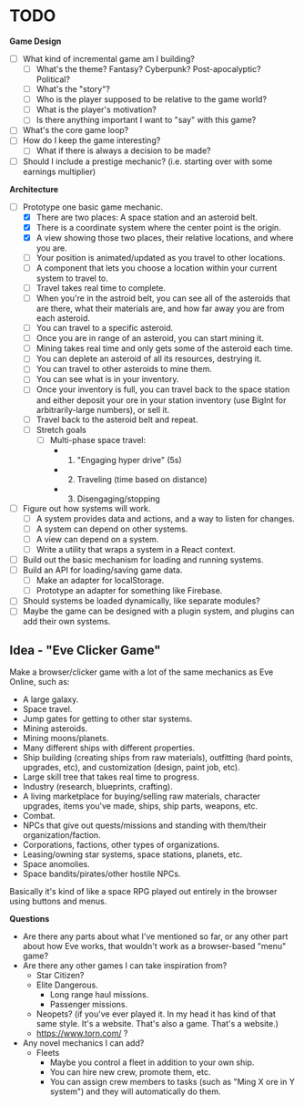 # TODO

**Game Design**

- [ ] What kind of incremental game am I building?
  - [ ] What's the theme? Fantasy? Cyberpunk? Post-apocalyptic? Political?
  - [ ] What's the "story"?
  - [ ] Who is the player supposed to be relative to the game world?
  - [ ] What is the player's motivation?
  - [ ] Is there anything important I want to "say" with this game?
- [ ] What's the core game loop?
- [ ] How do I keep the game interesting?
  - [ ] What if there is always a decision to be made?
- [ ] Should I include a prestige mechanic? (i.e. starting over with some earnings multiplier)

**Architecture**

- [ ] Prototype one basic game mechanic.
  - [x] There are two places: A space station and an asteroid belt.
  - [x] There is a coordinate system where the center point is the origin.
  - [x] A view showing those two places, their relative locations, and where you are.
  - [ ] Your position is animated/updated as you travel to other locations.
  - [ ] A component that lets you choose a location within your current system to travel to.
  - [ ] Travel takes real time to complete.
  - [ ] When you're in the astroid belt, you can see all of the asteroids that are there, what their
        materials are, and how far away you are from each asteroid.
  - [ ] You can travel to a specific asteroid.
  - [ ] Once you are in range of an asteroid, you can start mining it.
  - [ ] Mining takes real time and only gets some of the asteroid each time.
  - [ ] You can deplete an asteroid of all its resources, destrying it.
  - [ ] You can travel to other asteroids to mine them.
  - [ ] You can see what is in your inventory.
  - [ ] Once your inventory is full, you can travel back to the space station and either deposit
        your ore in your station inventory (use BigInt for arbitrarily-large numbers), or sell it.
  - [ ] Travel back to the asteroid belt and repeat.
  - [ ] Stretch goals
    - [ ] Multi-phase space travel:
      - 1. "Engaging hyper drive" (5s)
      - 2. Traveling (time based on distance)
      - 3. Disengaging/stopping
- [ ] Figure out how systems will work.
  - [ ] A system provides data and actions, and a way to listen for changes.
  - [ ] A system can depend on other systems.
  - [ ] A view can depend on a system.
  - [ ] Write a utility that wraps a system in a React context.
- [ ] Build out the basic mechanism for loading and running systems.
- [ ] Build an API for loading/saving game data.
  - [ ] Make an adapter for localStorage.
  - [ ] Prototype an adapter for something like Firebase.
- [ ] Should systems be loaded dynamically, like separate modules?
- [ ] Maybe the game can be designed with a plugin system, and plugins can add their own systems.

## Idea - "Eve Clicker Game"

Make a browser/clicker game with a lot of the same mechanics as Eve Online, such as:

- A large galaxy.
- Space travel.
- Jump gates for getting to other star systems.
- Mining asteroids.
- Mining moons/planets.
- Many different ships with different properties.
- Ship building (creating ships from raw materials), outfitting (hard points, upgrades, etc),
  and customization (design, paint job, etc).
- Large skill tree that takes real time to progress.
- Industry (research, blueprints, crafting).
- A living marketplace for buying/selling raw materials, character upgrades, items you've made,
  ships, ship parts, weapons, etc.
- Combat.
- NPCs that give out quests/missions and standing with them/their organization/faction.
- Corporations, factions, other types of organizations.
- Leasing/owning star systems, space stations, planets, etc.
- Space anomolies.
- Space bandits/pirates/other hostile NPCs.

Basically it's kind of like a space RPG played out entirely in the browser using buttons and menus.

**Questions**

- Are there any parts about what I've mentioned so far, or any other part about how Eve works,
  that wouldn't work as a browser-based "menu" game?
- Are there any other games I can take inspiration from?
  - Star Citizen?
  - Elite Dangerous.
    - Long range haul missions.
    - Passenger missions.
  - Neopets? (if you've ever played it. In my head it has kind of that same style. It's a website.
    That's also a game. That's a website.)
  - https://www.torn.com/ ?
- Any novel mechanics I can add?
  - Fleets
    - Maybe you control a fleet in addition to your own ship.
    - You can hire new crew, promote them, etc.
    - You can assign crew members to tasks (such as "Ming X ore in Y system") and they will
      automatically do them.

